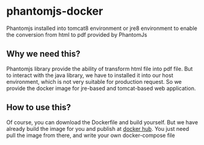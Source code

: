 # phantomjs-docker
Phantomjs installed into tomcat8 environment or jre8 environment to enable the conversion from html to pdf provided by PhantomJs

## Why we need this?
Phantomjs library provide the ability of transform html file into pdf file. But to interact with the java library, we have to installed it into
our host environment, which is not very suitable for production request. So we provide the docker image for jre-based and tomcat-based web
application.

## How to use this?
Of course, you can download the Dockerfile and build yourself. But we have already build the image for you and publish at [docker hub](https://hub.docker.com/u/neocxf/).
You just need pull the image from there, and write your own docker-compose file
